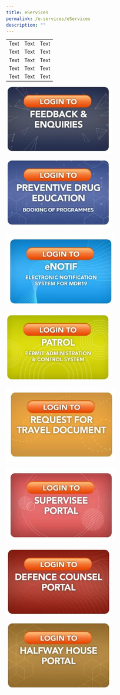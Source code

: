 ```yaml
---
title: eServices
permalink: /e-services/eServices
description: ""
---
```








|  |  |  |
| -------- | -------- | -------- |
| Text     | Text     | Text     |
| Text     | Text     | Text     |
| Text     | Text     | Text     |
| Text     | Text     | Text     |
| Text     | Text     | Text     |



<a href="https://www.eservices.cnb.gov.sg/feedback/" target="_blank"> ![](/images/e-service%20feedbacks.jpg)</a>

<a href="https://www.eservices.cnb.gov.sg/pde/" target="_blank">  ![](/images/e-service%20Preventive%20Drug%20Education.jpg ) </a> 
 
 <a href="https://www.eservices.cnb.gov.sg/enotif/"
 target="_blank"> ![](/images/e-service%20eNOTIF.jpg)</a>

<a href="https://licence1.business.gov.sg/feportal/web/frontier/home" target="_blank"> ![](/images/e-service%20Petrol.jpg)</a>

<a href="https://www.eservices.cnb.gov.sg/travel/" target="_blank"> ![](/images/e-service%20Request%20for%20travel%20document.jpg)</a>

<a href="https://www.eservices.cnb.gov.sg/supervisee/" target="_blank">![](/images/e-service%20Supervisee%20Portal.jpg)</a>

<a href="https://www.eservices.cnb.gov.sg/dc/" target="_blank">![](/images/e-service%20defence%20counsel%20portal.jpg)</a>

<a href="https://www.eservices.cnb.gov.sg/hwh/" target="_blank">![](/images/e-service%20Halfway%20house.jpg)</a>